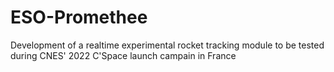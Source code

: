 # ESO-Promethee
Development of a realtime experimental rocket tracking module to be tested during CNES' 2022 C'Space launch campain in France
